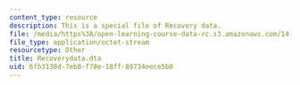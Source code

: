 ```yaml
---
content_type: resource
description: This is a special file of Recovery data.
file: /media/https%3A/open-learning-course-data-rc.s3.amazonaws.com/14-33-economics-research-and-communication-spring-2012/6fb3138d7eb8f78e18ff89734eece5b0_Recoverydata.dta
file_type: application/octet-stream
resourcetype: Other
title: Recoverydata.dta
uid: 6fb3138d-7eb8-f78e-18ff-89734eece5b0
---
```

